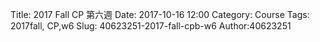 Title: 2017 Fall CP 第六週
Date: 2017-10-16 12:00
Category: Course
Tags: 2017fall, CP,w6
Slug: 40623251-2017-fall-cpb-w6
Author:40623251




<!-- PELICAN_END_SUMMARY -->





